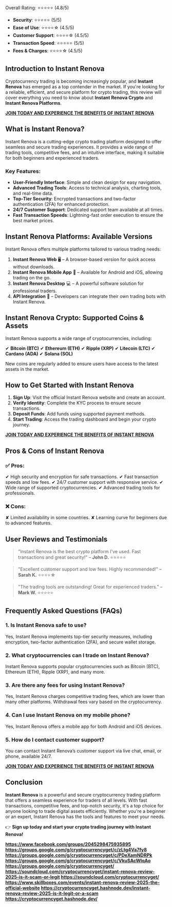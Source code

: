 Overall Rating: ⭐⭐⭐⭐⭐ (4.8/5)</h2>
<ul>
 	<li><strong>Security</strong>: ⭐⭐⭐⭐⭐ (5/5)</li>
 	<li><strong>Ease of Use</strong>: ⭐⭐⭐⭐☆ (4.5/5)</li>
 	<li><strong>Customer Support</strong>: ⭐⭐⭐⭐☆ (4.5/5)</li>
 	<li><strong>Transaction Speed</strong>: ⭐⭐⭐⭐⭐ (5/5)</li>
 	<li><strong>Fees &amp; Charges</strong>: ⭐⭐⭐⭐☆ (4.5/5)</li>
</ul>
<h2><strong>Introduction to Instant Renova</strong></h2>
Cryptocurrency trading is becoming increasingly popular, and <strong>Instant Renova</strong> has emerged as a top contender in the market. If you're looking for a reliable, efficient, and secure platform for crypto trading, this review will cover everything you need to know about <strong>Instant Renova Crypto</strong> and <strong>Instant Renova Platforms</strong>.

<a href="https://mydealsjunction.info/get-instantrenova"><strong>JOIN TODAY AND EXPERIENCE THE BENEFITS OF INSTANT RENOVA</strong></a>
<h2><strong>What is Instant Renova?</strong></h2>
Instant Renova is a cutting-edge crypto trading platform designed to offer seamless and secure trading experiences. It provides a wide range of trading tools, competitive fees, and an intuitive interface, making it suitable for both beginners and experienced traders.
<h3><strong>Key Features:</strong></h3>
<ul>
 	<li><strong>User-Friendly Interface</strong>: Simple and clean design for easy navigation.</li>
 	<li><strong>Advanced Trading Tools</strong>: Access to technical analysis, charting tools, and real-time data.</li>
 	<li><strong>Top-Tier Security</strong>: Encrypted transactions and two-factor authentication (2FA) for enhanced protection.</li>
 	<li><strong>24/7 Customer Support</strong>: Dedicated support team available at all times.</li>
 	<li><strong>Fast Transaction Speeds</strong>: Lightning-fast order execution to ensure the best market prices.</li>
</ul>
<h2><strong>Instant Renova Platforms: Available Versions</strong></h2>
Instant Renova offers multiple platforms tailored to various trading needs:
<ol>
 	<li><strong>Instant Renova Web</strong> 🖥️ – A browser-based version for quick access without downloads.</li>
 	<li><strong>Instant Renova Mobile App</strong> 📱 – Available for Android and iOS, allowing trading on the go.</li>
 	<li><strong>Instant Renova Desktop</strong> 💻 – A powerful software solution for professional traders.</li>
 	<li><strong>API Integration</strong> 🔄 – Developers can integrate their own trading bots with Instant Renova.</li>
</ol>
<h2><strong>Instant Renova Crypto: Supported Coins &amp; Assets</strong></h2>
Instant Renova supports a wide range of cryptocurrencies, including:

✔ <strong>Bitcoin (BTC)</strong> ✔ <strong>Ethereum (ETH)</strong> ✔ <strong>Ripple (XRP)</strong> ✔ <strong>Litecoin (LTC)</strong> ✔ <strong>Cardano (ADA)</strong> ✔ <strong>Solana (SOL)</strong>

New coins are regularly added to ensure users have access to the latest assets in the market.
<h2><strong>How to Get Started with Instant Renova</strong></h2>
<ol>
 	<li><strong>Sign Up</strong>: Visit the official Instant Renova website and create an account.</li>
 	<li><strong>Verify Identity</strong>: Complete the KYC process to ensure secure transactions.</li>
 	<li><strong>Deposit Funds</strong>: Add funds using supported payment methods.</li>
 	<li><strong>Start Trading</strong>: Access the trading dashboard and begin your crypto journey.</li>
</ol>
<a href="https://mydealsjunction.info/get-instantrenova"><strong>JOIN TODAY AND EXPERIENCE THE BENEFITS OF INSTANT RENOVA</strong></a>
<h2><strong>Pros &amp; Cons of Instant Renova</strong></h2>
<h3>✅ Pros:</h3>
✔ High security and encryption for safe transactions. ✔ Fast transaction speeds and low fees. ✔ 24/7 customer support with responsive service. ✔ Wide range of supported cryptocurrencies. ✔ Advanced trading tools for professionals.
<h3>❌ Cons:</h3>
✘ Limited availability in some countries. ✘ Learning curve for beginners due to advanced features.
<h2><strong>User Reviews and Testimonials</strong></h2>
<blockquote>"Instant Renova is the best crypto platform I've used. Fast transactions and great security!" – <strong>John D.</strong> ⭐⭐⭐⭐⭐</blockquote>
<blockquote>"Excellent customer support and low fees. Highly recommended!" – <strong>Sarah K.</strong> ⭐⭐⭐⭐☆</blockquote>
<blockquote>"The trading tools are outstanding! Great for experienced traders." – <strong>Mark W.</strong> ⭐⭐⭐⭐⭐</blockquote>
<h2><strong>Frequently Asked Questions (FAQs)</strong></h2>
<h3>1. <strong>Is Instant Renova safe to use?</strong></h3>
Yes, Instant Renova implements top-tier security measures, including encryption, two-factor authentication (2FA), and secure wallet storage.
<h3>2. <strong>What cryptocurrencies can I trade on Instant Renova?</strong></h3>
Instant Renova supports popular cryptocurrencies such as Bitcoin (BTC), Ethereum (ETH), Ripple (XRP), and many more.
<h3>3. <strong>Are there any fees for using Instant Renova?</strong></h3>
Yes, Instant Renova charges competitive trading fees, which are lower than many other platforms. Withdrawal fees vary based on the cryptocurrency.
<h3>4. <strong>Can I use Instant Renova on my mobile phone?</strong></h3>
Yes, Instant Renova offers a mobile app for both Android and iOS devices.
<h3>5. <strong>How do I contact customer support?</strong></h3>
You can contact Instant Renova’s customer support via live chat, email, or phone, available 24/7.

<a href="https://mydealsjunction.info/get-instantrenova"><strong>JOIN TODAY AND EXPERIENCE THE BENEFITS OF INSTANT RENOVA</strong></a>
<h2><strong>Conclusion</strong></h2>
<strong>Instant Renova</strong> is a powerful and secure cryptocurrency trading platform that offers a seamless experience for traders of all levels. With fast transactions, competitive fees, and top-notch security, it's a top choice for anyone looking to trade digital assets efficiently. Whether you're a beginner or an expert, Instant Renova has the tools and features to meet your needs.

👉 <strong>Sign up today and start your crypto trading journey with Instant Renova!



https://www.facebook.com/groups/2045298475935895
https://groups.google.com/g/cryptocurrencyget/c/zLtg4Va7fy8
https://groups.google.com/g/cryptocurrencyget/c/PDeXamNDRPk
https://groups.google.com/g/cryptocurrencyget/c/VkuSAcWlqAo
https://groups.google.com/g/cryptocurrencyget/
https://soundcloud.com/cryptocurrencyget/instant-renova-review-2025-is-it-scam-or-legit
https://soundcloud.com/cryptocurrencyget/
https://www.skillboxes.com/events/instant-renova-review-2025-the-official-website
https://cryptocurrencyget.hashnode.dev/instant-renova-review-2025-is-it-legit-or-a-scam
https://cryptocurrencyget.hashnode.dev/


